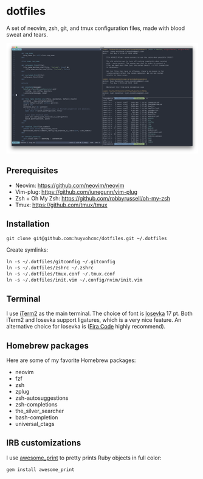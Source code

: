 # dotfiles
A set of neovim, zsh, git, and tmux configuration files, made with blood sweat and tears.

![terminal](terminal.png)

## Prerequisites

- Neovim: https://github.com/neovim/neovim
- Vim-plug: https://github.com/junegunn/vim-plug
- Zsh + Oh My Zsh: https://github.com/robbyrussell/oh-my-zsh
- Tmux: https://github.com/tmux/tmux

## Installation

```
git clone git@github.com:huyvohcmc/dotfiles.git ~/.dotfiles
```

Create symlinks:

```
ln -s ~/.dotfiles/gitconfig ~/.gitconfig
ln -s ~/.dotfiles/zshrc ~/.zshrc
ln -s ~/.dotfiles/tmux.conf ~/.tmux.conf
ln -s ~/.dotfiles/init.vim ~/.config/nvim/init.vim
```

## Terminal

I use [iTerm2](https://www.iterm2.com/) as the main terminal. The choice of font is [Iosevka](https://github.com/be5invis/Iosevka) 17 pt. Both iTerm2 and Iosevka support ligatures, which is a very nice feature. An alternative choice for Iosevka is ([Fira Code](https://github.com/tonsky/FiraCode) highly recommend).

## Homebrew packages

Here are some of my favorite Homebrew packages:

- neovim
- fzf
- zsh
- zplug
- zsh-autosuggestions
- zsh-completions
- the_silver_searcher
- bash-completion
- universal_ctags

## IRB customizations

I use [awesome_print](https://github.com/awesome-print/awesome_print) to pretty prints Ruby objects in full color:

```
gem install awesome_print
```
